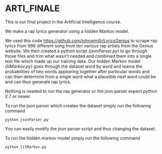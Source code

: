 # ARTI_FINALE
This is our final project in the Artificial Intelligence course. 

We make a rap lyrics generator using a hidden Markov model.

We used this code https://github.com/johnwmillr/LyricsGenius to scrape rap lyrics from 998 different song from ten various rap artists from the Genius website. We then created a python script *(jsonParser.py)* to go through those files and trim what wasn't needed and combined them into a single text file which made up our training data. Our hidden Markov model *(lilMarkov.py)* goes through the dataset word by word and learns the probabilities of two words appearing together after particular words and can then determine from a single word what a plausible next word could be and can thus generate rap lyrics.

Nothing is needed to run the rap generator or the json parser expect python 2.7 or newer

To run the json parser which creates the dataset simply run the following command
```
python jsonParser.py
```
You can easily modify the json parser script and thus changing the dataset.

To run the hidden markov model simply run the following command 
```
python lilMarkov.py
```
